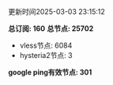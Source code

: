 更新时间2025-03-03 23:15:12

**总订阅: 160**
**总节点: 25702**
- vless节点: 6084
- hysteria2节点: 3

**google ping有效节点: 301**

